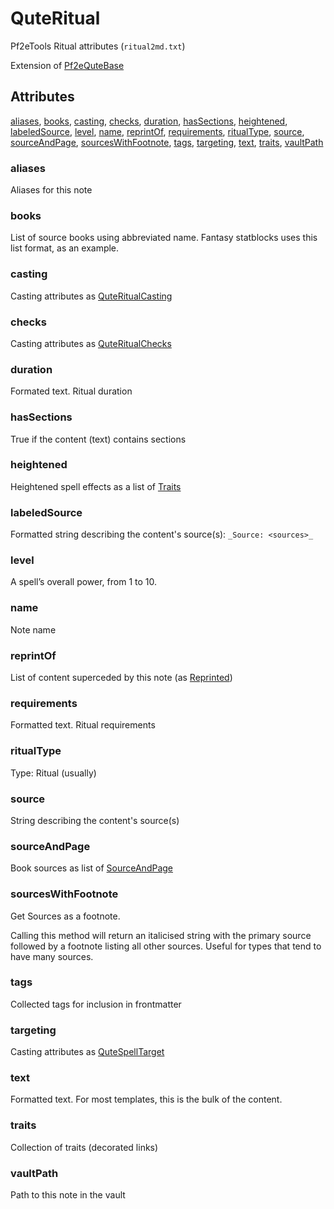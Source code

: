 # QuteRitual

Pf2eTools Ritual attributes (`ritual2md.txt`)

Extension of [Pf2eQuteBase](../Pf2eQuteBase.md)

## Attributes

[aliases](#aliases), [books](#books), [casting](#casting), [checks](#checks), [duration](#duration), [hasSections](#hassections), [heightened](#heightened), [labeledSource](#labeledsource), [level](#level), [name](#name), [reprintOf](#reprintof), [requirements](#requirements), [ritualType](#ritualtype), [source](#source), [sourceAndPage](#sourceandpage), [sourcesWithFootnote](#sourceswithfootnote), [tags](#tags), [targeting](#targeting), [text](#text), [traits](#traits), [vaultPath](#vaultpath)

### aliases

Aliases for this note

### books

List of source books using abbreviated name. Fantasy statblocks uses this list format, as an example.

### casting

Casting attributes as [QuteRitualCasting](QuteRitualCasting.md)

### checks

Casting attributes as [QuteRitualChecks](QuteRitualChecks.md)

### duration

Formated text. Ritual duration

### hasSections

True if the content (text) contains sections

### heightened

Heightened spell effects as a list of [Traits](../../NamedText.md)

### labeledSource

Formatted string describing the content's source(s): `_Source: <sources>_`

### level

A spell’s overall power, from 1 to 10.

### name

Note name

### reprintOf

List of content superceded by this note (as [Reprinted](../../Reprinted.md))

### requirements

Formatted text. Ritual requirements

### ritualType

Type: Ritual (usually)

### source

String describing the content's source(s)

### sourceAndPage

Book sources as list of [SourceAndPage](../../SourceAndPage.md)

### sourcesWithFootnote

Get Sources as a footnote.

Calling this method will return an italicised string with the primary source
followed by a footnote listing all other sources. Useful for types
that tend to have many sources.

### tags

Collected tags for inclusion in frontmatter

### targeting

Casting attributes as [QuteSpellTarget](../QuteSpell/QuteSpellTarget.md)

### text

Formatted text. For most templates, this is the bulk of the content.

### traits

Collection of traits (decorated links)

### vaultPath

Path to this note in the vault
